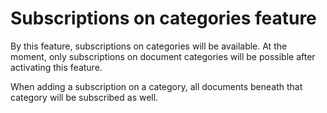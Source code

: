 # Subscriptions on categories feature

By this feature, subscriptions on categories will be available. At the moment, only subscriptions on document categories will be possible after activating this feature.

When adding a subscription on a category, all documents beneath that category will be subscribed as well.

